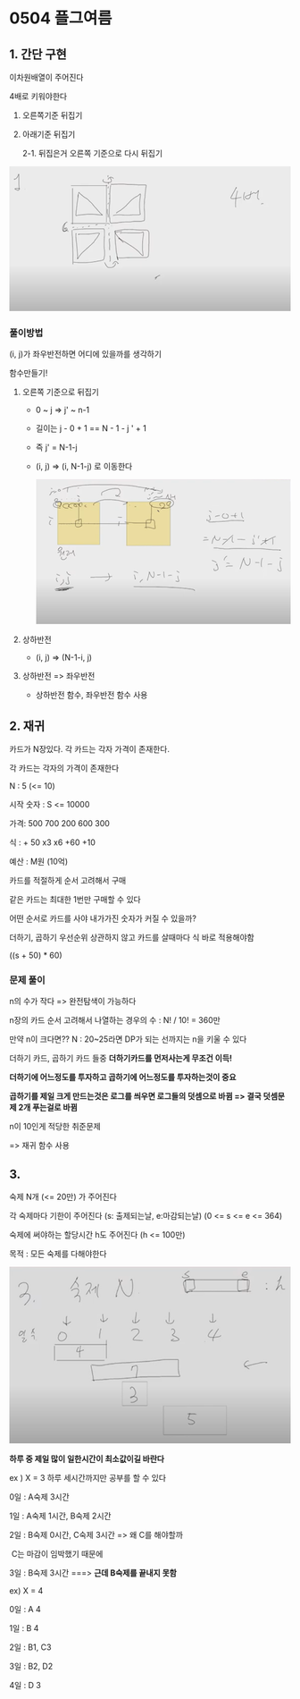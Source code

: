 # 0504 플그여름

## 1.  간단 구현

이차원배열이 주어진다

4배로 키워야한다

1. 오른쪽기준 뒤집기

2. 아래기준 뒤집기

   2-1. 뒤집은거 오른쪽 기준으로 다시 뒤집기

![image-20230629214348625](images/image-20230629214348625.png)



### 풀이방법

(i, j)가 좌우반전하면 어디에 있을까를 생각하기

함수만들기!

1. 오른쪽 기준으로 뒤집기

   * 0 ~ j => j' ~ n-1

   * 길이는 j - 0 + 1 == N - 1 - j ' + 1

   * 즉 j' = N-1-j

   * (i, j) => (i, N-1-j) 로 이동한다

     ![image-20230629215003671](images/image-20230629215003671.png)

2. 상하반전
   * (i, j) => (N-1-i, j)
3. 상하반전 => 좌우반전
   * 상하반전 함수, 좌우반전 함수 사용





## 2. 재귀

카드가 N장있다. 각 카드는 각자 가격이 존재한다.

각 카드는 각자의 가격이 존재한다

N : 5 (<= 10)

시작 숫자 : S <= 10000

가격: 500 700 200 600 300

식 : + 50  x3  x6   +60   +10



예산 : M원 (10억)



카드를 적절하게 순서 고려해서 구매

같은 카드는 최대한 1번만 구매할 수 있다

어떤 순서로 카드를 사야 내가가진 숫자가 커질 수 있을까?



더하기, 곱하기 우선순위 상관하지 않고 카드를 살때마다 식 바로 적용해야함

((s + 50) * 60)



### 문제 풀이

n의 수가 작다 => 완전탐색이 가능하다

n장의 카드 순서 고려해서 나열하는 경우의 수 : N!  / 10! = 360만



만약 n이 크다면??  N : 20~25라면 DP가 되는 선까지는 n을 키울 수 있다

더하기 카드, 곱하기 카드 들중 **더하기카드를 먼저사는게 무조건 이득!**

**더하기에 어느정도를 투자하고 곱하기에 어느정도를 투자하는것이 중요**

**곱하기를 제일 크게 만드는것은 로그를 씌우면 로그들의 덧셈으로 바뀜 => 결국 덧셈문제 2개 푸는걸로 바뀜**



n이 10인게 적당한 취준문제

=> 재귀 함수 사용





## 3. 

숙제 N개 (<= 20만) 가 주어진다

각 숙제마다 기한이 주어진다 (s: 출제되는날, e:마감되는날) (0 <= s <= e <= 364)

숙제에 써야하는 할당시간 h도 주어진다 (h <= 100만)

목적 : 모든 숙제를 다해야한다

![image-20230629232253587](images/image-20230629232253587.png)

**하루 중 제일 많이 일한시간이 최소값이길 바란다**



ex ) X = 3 하루 세시간까지만 공부를 할 수 있다

0일 : A숙제 3시간

1일 : A숙제 1시간, B숙제 2시간

2일 : B숙제 0시간, C숙제 3시간 => 왜 C를 해야할까

​			C는 마감이 임박했기 때문에 

3일 : B숙제 3시간 ===> **근데 B숙제를 끝내지 못함**



ex) X = 4

0일 : A 4

1일 : B 4

2일 : B1, C3

3일 : B2, D2

4일 : D 3





